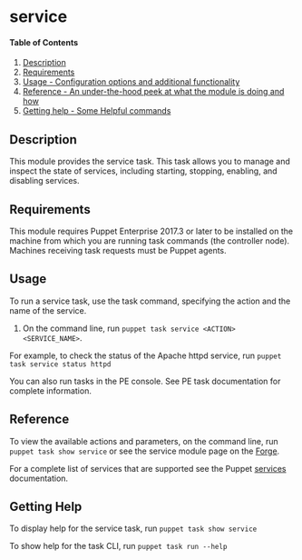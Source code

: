 
# service

#### Table of Contents

1. [Description](#description)
2. [Requirements](#requirements)
3. [Usage - Configuration options and additional functionality](#usage)
4. [Reference - An under-the-hood peek at what the module is doing and how](#reference)
5. [Getting help - Some Helpful commands](#getting-help)

## Description

This module provides the service task. This task allows you to manage and inspect the state of services, including starting, stopping, enabling, and disabling services.

## Requirements

This module requires Puppet Enterprise 2017.3 or later to be installed on the machine from which you are running task commands (the controller node). Machines receiving task requests must be Puppet agents.

## Usage

To run a service task, use the task command, specifying the action and the name of the service.

1. On the command line, run `puppet task service <ACTION> <SERVICE_NAME>`.

For example, to check the status of the Apache httpd service, run `puppet task service status httpd`

You can also run tasks in the PE console. See PE task documentation for complete information.

## Reference

To view the available actions and parameters, on the command line, run `puppet task show service` or see the service module page on the [Forge](https://forge.puppet.com/puppetlabs/service/tasks).

For a complete list of services that are supported see the Puppet [services](https://docs.puppet.com/puppet/latest/types/service.html) documentation.

## Getting Help

To display help for the service task, run `puppet task show service`

To show help for the task CLI, run `puppet task run --help`

